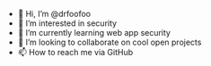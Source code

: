 - 👋 Hi, I’m @drfoofoo
- 👀 I’m interested in security
- 🌱 I’m currently learning web app security
- 💞️ I’m looking to collaborate on cool open projects
- 📫 How to reach me via GitHub

<!---
drfoofoo/drfoofoo is a ✨ special ✨ repository because its `README.md` (this file) appears on your GitHub profile.
You can click the Preview link to take a look at your changes.
--->
